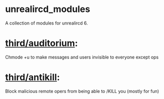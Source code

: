 # unrealircd_modules
A collection of modules for unrealircd 6.

# [third/auditorium](/auditorium.md): 
Chmode +u to make messages and users invisible to everyone except ops
# [third/antikill](/antikill.md): 
Block malicious remote opers from being able to /KILL you (mostly for fun)
